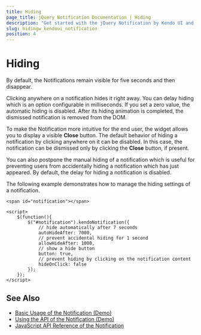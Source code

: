 ```yaml
---
title: Hiding
page_title: jQuery Notification Documentation | Hiding
description: "Get started with the jQuery Notification by Kendo UI and learn how to create, initialize, and enable the widget."
slug: hidingw_kendoui_notification
position: 4
---
```


# Hiding

By default, the Notifications remain visible for five seconds and then disappear.

Clicking anywhere on a notification hides it right away. You can delay hiding which is an option configurable in milliseconds. If you set a zero value, the automatic hiding is disabled. After its hiding animation is completed, the dismissed notification is removed from the DOM.

To make the Notification more intuitive for the end user, the widget allows you to display a visible **Close** button. The default behavior of hiding a notification by clicking anywhere on it can be disabled. In this case, the notification can be dismissed only by clicking the **Close** button, if present.

You can also postpone the manual hiding of a notification which is useful for preventing users from accidentally hiding a notification which has just appeared. By default, the delay for hiding a notification is disabled.

The following example demonstrates how to manage the hiding settings of a notification.

    <span id="notification"></span>

  	<script>
    	$(function(){
    		$("#notification").kendoNotification({
                // hide automatically after 7 seconds
                autoHideAfter: 7000,
                // prevent accidental hiding for 1 second
                allowHideAfter: 1000,
                // show a hide button
                button: true,
                // prevent hiding by clicking on the notification content
                hideOnClick: false
            });
    	});
  	</script>

## See Also

* [Basic Usage of the Notification (Demo)](https://demos.telerik.com/kendo-ui/notification/index)
* [Using the API of the Notification (Demo)](https://demos.telerik.com/kendo-ui/notification/api)
* [JavaScript API Reference of the Notification](/api/javascript/ui/notification)
